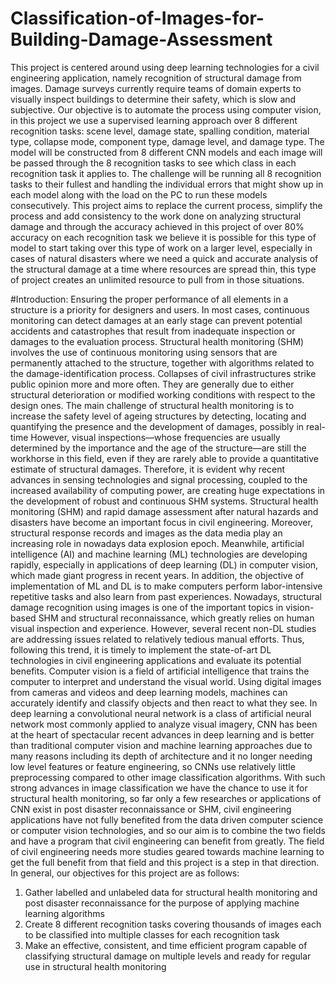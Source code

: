 # Classification-of-Images-for-Building-Damage-Assessment
This project is centered around using deep learning technologies for a civil engineering application, namely recognition of structural damage from images. Damage surveys currently require teams of domain experts to visually inspect buildings to determine their safety, which is slow and subjective. Our objective is to automate the process using computer vision, in this project we use a supervised learning approach over 8 different recognition tasks: scene level, damage state, spalling condition, material type, collapse mode, component type, damage level, and damage type. The model will be constructed from 8 different CNN models and each image will be passed through the 8 recognition tasks to see which class in each recognition task it applies to. The challenge will be running all 8 recognition tasks to their fullest and handling the individual errors that might show up in each model along with the load on the PC to run these models consecutively.
This project aims to replace the current process, simplify the process and add consistency to the work done on analyzing structural damage and through the accuracy achieved in this project of over 80% accuracy on each recognition task we believe it is possible for this type of model to start taking over this type of work on a larger level, especially in cases of natural disasters where we need a quick and accurate analysis of the structural damage at a time where resources are spread thin, this type of project creates an unlimited resource to pull from in those situations.

#Introduction:
Ensuring the proper performance of all elements in a structure is a priority for designers and users. In most cases, continuous monitoring can detect damages at an early stage can prevent potential accidents and catastrophes that result from inadequate inspection or damages to the evaluation process. Structural health monitoring (SHM) involves the use of continuous monitoring using sensors that are permanently attached to the structure, together with algorithms related to the damage-identification process.
Collapses of civil infrastructures strike public opinion more and more often. They are generally due to either structural deterioration or modified working conditions with respect to the design ones. The main challenge of structural health monitoring is to increase the safety level of ageing structures by detecting, locating and quantifying the presence and the development of damages, possibly in real-time
However, visual inspections—whose frequencies are usually determined by the importance and the age of the structure—are still the workhorse in this field, even if they are rarely able to provide a quantitative estimate of structural damages. Therefore, it is evident why recent advances in sensing technologies and signal processing, coupled to the increased availability of computing power, are creating huge expectations in the development of robust and continuous SHM systems.
Structural health monitoring (SHM) and rapid damage assessment after natural hazards and disasters have become an important focus in civil engineering. Moreover, structural response records and images as the data media play an increasing role in nowadays data explosion epoch. Meanwhile, artificial intelligence (AI) and machine learning (ML) technologies are developing rapidly, especially in applications of deep learning (DL) in computer vision, which made giant progress in recent years. 
In addition, the objective of implementation of ML and DL is to make computers perform labor-intensive repetitive tasks and also learn from past experiences. Nowadays, structural damage recognition using images is one of the important topics in vision-based SHM and structural reconnaissance, which greatly relies on human visual inspection and experience. However, several recent non-DL studies are addressing issues related to relatively tedious manual efforts.
Thus, following this trend, it is timely to implement the state-of-art DL technologies in civil engineering applications and evaluate its potential benefits.
Computer vision is a field of artificial intelligence that trains the computer to interpret and understand the visual world. Using digital images from cameras and videos and deep learning models, machines can accurately identify and classify objects and then react to what they see. In deep learning a convolutional neural network is a class of artificial neural network most commonly applied to analyze visual imagery, CNN has been at the heart of spectacular recent advances in deep learning and is better than traditional computer vision and machine learning approaches due to many reasons including its depth of architecture and it no longer needing low level features or feature engineering, so CNNs use relatively little preprocessing compared to other image classification algorithms.
With such strong advances in image classification we have the chance to use it for structural health monitoring, so far only a few researches or applications of CNN exist in post disaster reconnaissance or SHM, civil engineering applications have not fully benefited from the data driven computer science or computer vision technologies, and so our aim is to combine the two fields and have a program that civil engineering can benefit from greatly.
The field of civil engineering needs more studies geared towards machine learning to get the full benefit from that field and this project is a step in that direction.
In general, our objectives for this project are as follows: 
1.	Gather labelled and unlabeled data for structural health monitoring and post disaster reconnaissance for the purpose of applying machine learning algorithms
2.	Create 8 different recognition tasks covering thousands of images each to be classified into multiple classes for each recognition task
3.	Make an effective, consistent, and time efficient program capable of classifying structural damage on multiple levels and ready for regular use in structural health monitoring 
